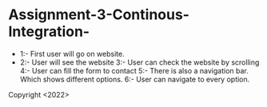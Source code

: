 # Assignment-3-Continous-Integration-
- 1:- First user will go on website.
- 2:- User will see the website
3:- User can check the website by scrolling
4:- User can fill the form to contact
5:- There is also a navigation bar. Which shows different options.
6:- User can navigate to every option.

Copyright <2022> <RITIK GOYAL>
